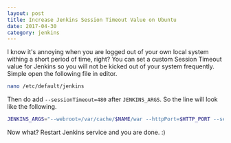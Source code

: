```yaml
---
layout: post
title: Increase Jenkins Session Timeout Value on Ubuntu
date: 2017-04-30
category: jenkins
---
```


I know it's annoying when you are logged out of your own local system withing a short period of time, right? You can set a custom Session Timeout value for Jenkins so you will not be kicked out of your system frequently. Simple open the following file in editor.

```bash
nano /etc/default/jenkins
```

Then do add `--sessionTimeout=480` after `JENKINS_ARGS`. So the line will look like the following.

```bash
JENKINS_ARGS="--webroot=/var/cache/$NAME/war --httpPort=$HTTP_PORT --sessionTimeout=480"
```

Now what? Restart Jenkins service and you are done. :)